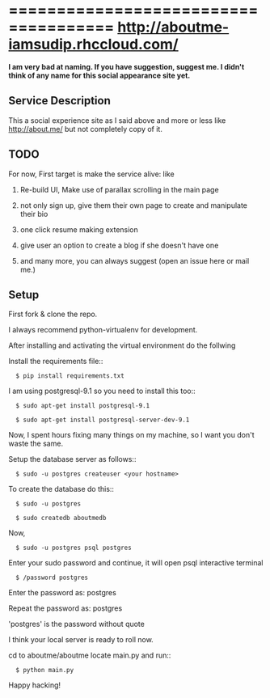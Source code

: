 =====================================
http://aboutme-iamsudip.rhccloud.com/
=====================================

**I am very bad at naming. If you have suggestion, suggest me. I didn't think of any name for this social appearance site yet.**

Service Description
-------------------

This a social experience site as I said above and more or less like http://about.me/ but not completely copy of it.

TODO
----

For now, First target is make the service alive: like

1. Re-build UI, Make use of parallax scrolling in the main page

2. not only sign up, give them their own page to create and manipulate their bio

3. one click resume making extension

4. give user an option to create a blog if she doesn't have one

5. and many more, you can always suggest (open an issue here or mail me.)

Setup
-----

First fork & clone the repo.

I always recommend python-virtualenv for development.

After installing and activating the virtual environment do the follwing

Install the requirements file::

      $ pip install requirements.txt


I am using postgresql-9.1 so you need to install this too::

      $ sudo apt-get install postgresql-9.1

      $ sudo apt-get install postgresql-server-dev-9.1

Now, I spent hours fixing many things on my machine, so I want you don't waste the same.


Setup the database server as follows::

      $ sudo -u postgres createuser <your hostname>

To create the database do this::

      $ sudo -u postgres

      $ sudo createdb aboutmedb 

Now,

      $ sudo -u postgres psql postgres

Enter your sudo password and continue, it will open psql interactive terminal

      $ /password postgres

Enter the password as: postgres

Repeat the password as: postgres

'postgres' is the password without quote

I think your local server is ready to roll now.

cd to aboutme/aboutme locate main.py and run::

      $ python main.py

Happy hacking!

